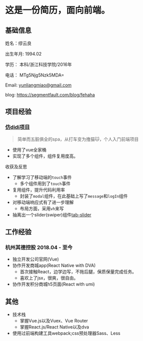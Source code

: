 # 这是一份简历，面向前端。

## 基础信息
姓名：缪云良

出生年月: 1994.02

学历： 本科/浙江科技学院/2016年

电话： MTg5Njg5Nzk5MDA=

Email: yunliangmiao@gmail.com

blog: https://segmentfault.com/blog/fehaha
## 项目经验

### [仿didi项目](https://github.com/myl0204/XiXi)

> 简单而五脏俱全的spa，从打车变为撸猫:cat:，个人入门前端项目
- 使用了vue全家桶
- 实现了多个组件，组件复用度高。

收获及反思
- 了解学习了移动端的`touch`事件
    - 多个组件用到了`touch`事件
- 复用组件，提升代码利用率
    - 封装了`modal`组件，在此基础上写了`message`和`logIn`组件
- 对移动端响应式有了进一步理解
    - 布局方面，采用`vh`来写
- 抽离出一个slider(swiper)组件[tab-slider](https://github.com/myl0204/tab-slider)

## 工作经验
### 杭州其德控股 2018.04 - 至今
- 独立开发公司官网(Vue)
- 协作开发商城app(React Native with DVA)
    + 首次接触React，边学边写，不拖后腿，保质保量完成任务。
    + 喜欢上了jsx，很爽，很自由。
- 协作开发积分商城h5页面(React with umi)

## 其他
- 技术栈
    - 掌握Vue.js以及Vuex、Vue Router
    - 掌握React.js/React Native以及dva
- 使用过前端构建工具webpack;css预处理器Sass、Less
